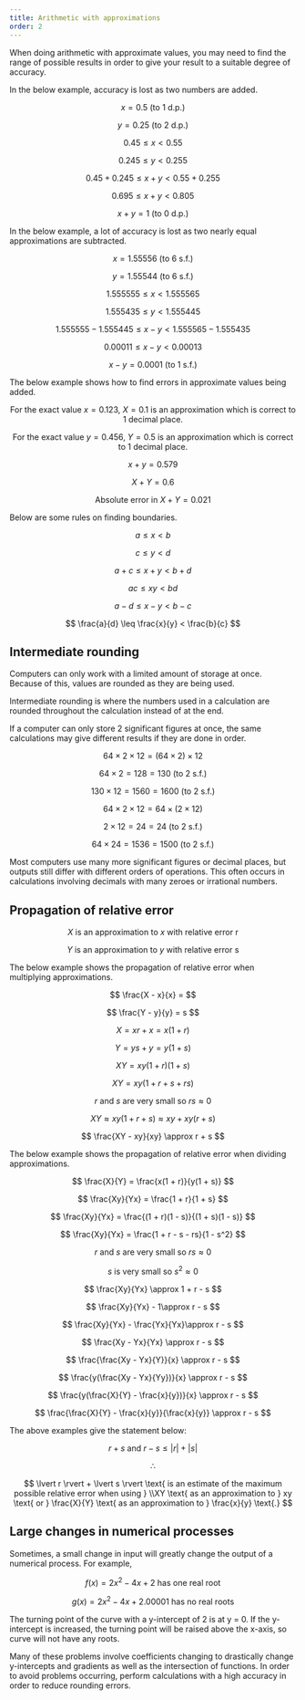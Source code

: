 ```yaml
---
title: Arithmetic with approximations
order: 2
---
```


When doing arithmetic with approximate values, you may need to find the range of possible results in order to give your result to a suitable degree of accuracy.

In the below example, accuracy is lost as two numbers are added.

$$
x = 0.5 \text{ (to 1 d.p.)}
$$

$$
y = 0.25 \text{ (to 2 d.p.)}
$$

$$
0.45 \leq x < 0.55
$$

$$
0.245 \leq y < 0.255
$$

$$
0.45 + 0.245 \leq x + y < 0.55 + 0.255
$$

$$
0.695 \leq x + y < 0.805
$$

$$
x + y = 1 \text{ (to 0 d.p.)}
$$

In the below example, a lot of accuracy is lost as two nearly equal approximations are subtracted.

$$
x = 1.55556 \text{ (to 6 s.f.)}
$$

$$
y = 1.55544 \text{ (to 6 s.f.)}
$$

$$
1.555555 \leq x < 1.555565
$$

$$
1.555435 \leq y < 1.555445
$$

$$
1.555555 - 1.555445 \leq x - y < 1.555565 - 1.555435
$$

$$
0.00011 \leq x - y < 0.00013
$$

$$
x - y = 0.0001 \text{ (to 1 s.f.)}
$$

The below example shows how to find errors in approximate values being added.

$$
\text{For the exact value } x = 0.123\text{, } X = 0.1 \text{ is an approximation which is correct to 1 decimal place.}
$$

$$
\text{For the exact value } y = 0.456 \text{, } Y = 0.5 \text{ is an approximation which is correct to 1 decimal place.}
$$

$$
x + y = 0.579
$$

$$
X + Y = 0.6
$$

$$
\text{Absolute error in }X + Y = 0.021
$$

Below are some rules on finding boundaries.

$$
a \leq x < b
$$

$$
c \leq y < d
$$

$$
a + c \leq x + y < b + d
$$

$$
ac \leq xy < bd
$$

$$
a - d \leq x - y < b - c
$$

$$
\frac{a}{d} \leq \frac{x}{y} < \frac{b}{c}
$$

## Intermediate rounding

Computers can only work with a limited amount of storage at once. Because of this, values are rounded as they are being used.

Intermediate rounding is where the numbers used in a calculation are rounded throughout the calculation instead of at the end.

If a computer can only store 2 significant figures at once, the same calculations may give different results if they are done in order.

$$
64 \times 2 \times 12 = (64 \times 2) \times 12
$$

$$
64 \times 2 = 128 = 130 \text{ (to 2 s.f.)}
$$

$$
130 \times 12 = 1560 = 1600 \text{ (to 2 s.f.)}
$$

$$
64 \times 2 \times 12 = 64 \times (2 \times 12)
$$

$$
2 \times 12 = 24 = 24 \text{ (to 2 s.f.)}
$$

$$
64 \times 24 = 1536 = 1500 \text{ (to 2 s.f.)}
$$

Most computers use many more significant figures or decimal places, but outputs still differ with different orders of operations. This often occurs in calculations involving decimals with many zeroes or irrational numbers.

## Propagation of relative error

$$
X \text{ is an approximation to } x \text{ with relative error r}
$$

$$
Y \text{ is an approximation to } y \text{ with relative error s}
$$

The below example shows the propagation of relative error when multiplying approximations.

$$
\frac{X - x}{x} =
$$

$$
\frac{Y - y}{y} = s
$$

$$
X = xr + x = x(1 + r)
$$

$$
Y = ys + y = y(1 + s)
$$

$$
XY = xy(1 + r)(1 + s)
$$

$$
XY = xy(1 + r + s + rs)
$$

$$
r \text{ and } s \text{ are very small so } rs \approx 0
$$

$$
XY \approx xy(1 + r + s) \approx xy + xy(r + s)
$$

$$
\frac{XY - xy}{xy} \approx r + s
$$

The below example shows the propagation of relative error when dividing approximations.

$$
\frac{X}{Y} = \frac{x(1 + r)}{y(1 + s)}
$$

$$
\frac{Xy}{Yx} = \frac{1 + r}{1 + s}
$$

$$
\frac{Xy}{Yx} = \frac{(1 + r)(1 - s)}{(1 + s)(1 - s)}
$$

$$
\frac{Xy}{Yx} = \frac{1 + r - s - rs}{1 - s^2}
$$

$$
r \text{ and } s \text{ are very small so } rs \approx 0
$$

$$
s \text{ is very small so } s^2 \approx 0
$$

$$
\frac{Xy}{Yx} \approx 1 + r - s
$$

$$
\frac{Xy}{Yx} - 1\approx r - s
$$

$$
\frac{Xy}{Yx} - \frac{Yx}{Yx}\approx r - s
$$

$$
\frac{Xy - Yx}{Yx} \approx r - s
$$

$$
\frac{\frac{Xy - Yx}{Y}}{x} \approx r - s
$$

$$
\frac{y(\frac{Xy - Yx}{Yy})}{x} \approx r - s
$$

$$
\frac{y(\frac{X}{Y} - \frac{x}{y})}{x} \approx r - s
$$

$$
\frac{\frac{X}{Y} - \frac{x}{y}}{\frac{x}{y}} \approx r - s
$$

The above examples give the statement below:

$$
r + s \text{ and } r - s \leq \lvert r \rvert + \lvert s \rvert
$$

$$
\therefore
$$

$$
\lvert r \rvert + \lvert s \rvert \text{ is an estimate of the maximum possible relative error when using } \\XY \text{ as an approximation to } xy \text{ or } \frac{X}{Y} \text{ as an approximation to } \frac{x}{y} \text{.}
$$

## Large changes in numerical processes

Sometimes, a small change in input will greatly change the output of a numerical process. For example,

$$
f(x) = 2x^2-4x+2 \text{ has one real root}
$$

$$
g(x) = 2x^2-4x+2.00001 \text{ has no real roots}
$$

The turning point of the curve with a y-intercept of 2 is at y = 0. If the y-intercept is increased, the turning point will be raised above the x-axis, so curve will not have any roots.

Many of these problems involve coefficients changing to drastically change y-intercepts and gradients as well as the intersection of functions. In order to avoid problems occurring, perform calculations with a high accuracy in order to reduce rounding errors.
